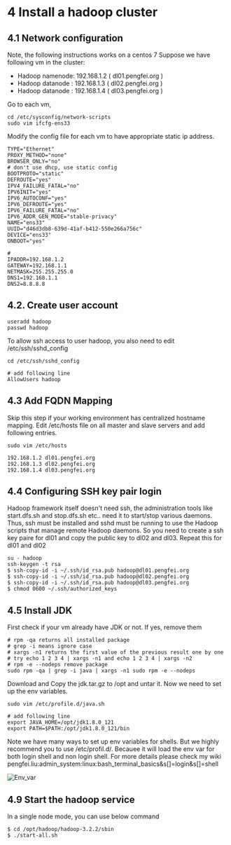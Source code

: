 # 4 Install a hadoop cluster

## 4.1 Network configuration
Note, the following instructions works on a centos 7
Suppose we have following vm in the cluster:
- Hadoop namenode: 192.168.1.2 ( dl01.pengfei.org )
- Hadoop datanode : 192.168.1.3 ( dl02.pengfei.org )
- Hadoop datanode : 192.168.1.4 ( dl03.pengfei.org )

Go to each vm, 
```shell
cd /etc/sysconfig/network-scripts
sudo vim ifcfg-ens33
```

Modify the config file for each vm to have appropriate static ip address.

```text
TYPE="Ethernet"
PROXY_METHOD="none"
BROWSER_ONLY="no"
# don't use dhcp, use static config
BOOTPROTO="static"
DEFROUTE="yes"
IPV4_FAILURE_FATAL="no"
IPV6INIT="yes"
IPV6_AUTOCONF="yes"
IPV6_DEFROUTE="yes"
IPV6_FAILURE_FATAL="no"
IPV6_ADDR_GEN_MODE="stable-privacy"
NAME="ens33"
UUID="d46d3db8-639d-41af-b412-550e266a756c"
DEVICE="ens33"
ONBOOT="yes"

# 
IPADDR=192.168.1.2
GATEWAY=192.168.1.1
NETMASK=255.255.255.0
DNS1=192.168.1.1
DNS2=8.8.8.8

```
## 4.2. Create user account

```shell
useradd hadoop
passwd hadoop
```
To allow ssh access to user hadoop, you also need to edit /etc/ssh/sshd_config

```shell
cd /etc/ssh/sshd_config

# add following line
AllowUsers hadoop
```


## 4.3 Add FQDN Mapping
Skip this step if your working environment has centralized hostname mapping. 
Edit /etc/hosts file on all master and slave servers and add following entries.

```shell
sudo vim /etc/hosts

192.168.1.2 dl01.pengfei.org
192.168.1.3 dl02.pengfei.org
192.168.1.4 dl03.pengfei.org

```

## 4.4 Configuring SSH key pair login
Hadoop framework itself doesn't need ssh, the administration tools like start.dfs.sh and stop.dfs.sh etc.. need it 
to start/stop various daemons. Thus, ssh must be installed and sshd must be running to use the Hadoop scripts 
that manage remote Hadoop daemons. So you need to create a ssh key paire for dl01 and copy the public 
key to dl02 and dl03. Repeat this for dl01 and dl02

```shell
su - hadoop
ssh-keygen -t rsa
$ ssh-copy-id -i ~/.ssh/id_rsa.pub hadoop@dl01.pengfei.org
$ ssh-copy-id -i ~/.ssh/id_rsa.pub hadoop@dl02.pengfei.org
$ ssh-copy-id -i ~/.ssh/id_rsa.pub hadoop@dl03.pengfei.org
$ chmod 0600 ~/.ssh/authorized_keys
```

## 4.5 Install JDK

First check if your vm already have JDK or not. If yes, remove them

```shell
# rpm -qa returns all installed package
# grep -i means ignore case
# xargs -n1 returns the first value of the previous result one by one
# try echo 1 2 3 4 | xargs -n1 and echo 1 2 3 4 | xargs -n2
# rpm -e --nodeps remove package
sudo rpm -qa | grep -i java | xargs -n1 sudo rpm -e --nodeps
```

Download and Copy the jdk.tar.gz to /opt and untar it. 
Now we need to set up the env variables.

```shell
sudo vim /etc/profile.d/java.sh

# add following line
export JAVA_HOME=/opt/jdk1.8.0_121
export PATH=$PATH:/opt/jdk1.8.0_121/bin
```

Note we have many ways to set up env variables for shells. But we highly recommend you to use /etc/profil.d/. Becauee
it will load the env var for both login shell and non login shell. For more details please check my wiki 
pengfei.liu:admin_system:linux:bash_terminal_basics&s[]=login&s[]=shell 

![Env_var](https://raw.githubusercontent.com/pengfei99/DataLakeForECommerce/main/img/env_var.PNG)



## 4.9 Start the hadoop service

In a single node mode, you can use below command

```shell
$ cd /opt/hadoop/hadoop-3.2.2/sbin
$ ./start-all.sh
```
